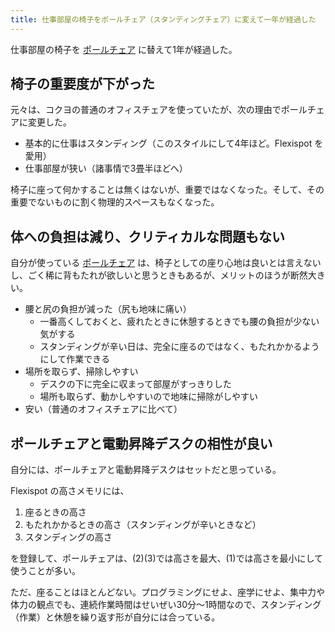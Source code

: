 ```yaml
---
title: 仕事部屋の椅子をポールチェア（スタンディングチェア）に変えて一年が経過した
---
```


仕事部屋の椅子を [ポールチェア](https://a.r10.to/hNca2B) に替えて1年が経過した。

## 椅子の重要度が下がった

元々は、コクヨの普通のオフィスチェアを使っていたが、次の理由でポールチェアに変更した。

* 基本的に仕事はスタンディング（このスタイルにして4年ほど。Flexispot を愛用）
* 仕事部屋が狭い（諸事情で3畳半ほどへ）

椅子に座って何かすることは無くはないが、重要ではなくなった。そして、その重要でないものに割く物理的スペースもなくなった。

## 体への負担は減り、クリティカルな問題もない

自分が使っている [ポールチェア](https://a.r10.to/hNca2B) は、椅子としての座り心地は良いとは言えないし、ごく稀に背もたれが欲しいと思うときもあるが、メリットのほうが断然大きい。

* 腰と尻の負担が減った（尻も地味に痛い）
  * 一番高くしておくと、疲れたときに休憩するときでも腰の負担が少ない気がする
  * スタンディングが辛い日は、完全に座るのではなく、もたれかかるようにして作業できる
* 場所を取らず、掃除しやすい
  * デスクの下に完全に収まって部屋がすっきりした
  * 場所も取らず、動かしやすいので地味に掃除がしやすい
* 安い（普通のオフィスチェアに比べて）

## ポールチェアと電動昇降デスクの相性が良い

自分には、ポールチェアと電動昇降デスクはセットだと思っている。

Flexispot の高さメモリには、

1. 座るときの高さ
2. もたれかかるときの高さ（スタンディングが辛いときなど）
3. スタンディングの高さ

を登録して、ポールチェアは、(2)(3)では高さを最大、(1)では高さを最小にして使うことが多い。

ただ、座ることはほとんどない。プログラミングにせよ、座学にせよ、集中力や体力の観点でも、連続作業時間はせいぜい30分〜1時間なので、スタンディング（作業）と休憩を繰り返す形が自分には合っている。
